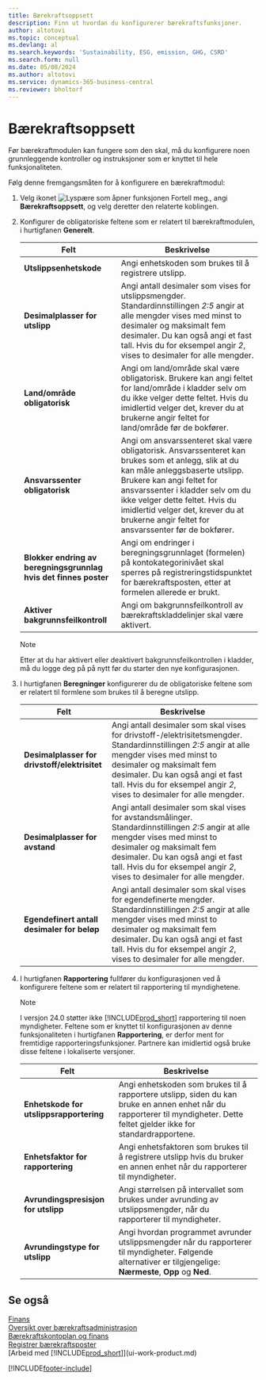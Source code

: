 ```yaml
---
title: Bærekraftsoppsett
description: Finn ut hvordan du konfigurerer bærekraftsfunksjoner.
author: altotovi
ms.topic: conceptual
ms.devlang: al
ms.search.keywords: 'Sustainability, ESG, emission, GHG, CSRD'
ms.search.form: null
ms.date: 05/08/2024
ms.author: altotovi
ms.service: dynamics-365-business-central
ms.reviewer: bholtorf
---
```


# <a name="sustainability-setup"></a>Bærekraftsoppsett

Før bærekraftmodulen kan fungere som den skal, må du konfigurere noen grunnleggende kontroller og instruksjoner som er knyttet til hele funksjonaliteten.

Følg denne fremgangsmåten for å konfigurere en bærekraftmodul:

1. Velg ikonet ![Lyspære som åpner funksjonen Fortell meg.](media/ui-search/search_small.png "Fortell hva du vil gjøre"), angi **Bærekraftsoppsett**, og velg deretter den relaterte koblingen.
2. Konfigurer de obligatoriske feltene som er relatert til bærekraftmodulen, i hurtigfanen **Generelt**.

    | Felt | Beskrivelse |
    |-------|-------------|
    | **Utslippsenhetskode** | Angi enhetskoden som brukes til å registrere utslipp. |
    | **Desimalplasser for utslipp** | Angi antall desimaler som vises for utslippsmengder. Standardinnstillingen *2:5* angir at alle mengder vises med minst to desimaler og maksimalt fem desimaler. Du kan også angi et fast tall. Hvis du for eksempel angir *2*, vises to desimaler for alle mengder. |
    | **Land/område obligatorisk** | Angi om land/område skal være obligatorisk. Brukere kan angi feltet for land/område i kladder selv om du ikke velger dette feltet. Hvis du imidlertid velger det, krever du at brukerne angir feltet for land/område før de bokfører. |
    | **Ansvarssenter obligatorisk** | Angi om ansvarssenteret skal være obligatorisk. Ansvarssenteret kan brukes som et anlegg, slik at du kan måle anleggsbaserte utslipp. Brukere kan angi feltet for ansvarssenter i kladder selv om du ikke velger dette feltet. Hvis du imidlertid velger det, krever du at brukerne angir feltet for ansvarssenter før de bokfører. |
    | **Blokker endring av beregningsgrunnlag hvis det finnes poster** | Angi om endringer i beregningsgrunnlaget (formelen) på kontokategorinivået skal sperres på registreringstidspunktet for bærekraftsposten, etter at formelen allerede er brukt. |
    | **Aktiver bakgrunnsfeilkontroll** | Angi om bakgrunnsfeilkontroll av bærekraftskladdelinjer skal være aktivert. |

    > [!NOTE]
    > Etter at du har aktivert eller deaktivert bakgrunnsfeilkontrollen i kladder, må du logge deg på på nytt før du starter den nye konfigurasjonen.

3. I hurtigfanen **Beregninger** konfigurerer du de obligatoriske feltene som er relatert til formlene som brukes til å beregne utslipp.

    | Felt | Beskrivelse |
    |-------|-------------|
    | **Desimalplasser for drivstoff/elektrisitet** | Angi antall desimaler som skal vises for drivstoff-/elektrisitetsmengder. Standardinnstillingen *2:5* angir at alle mengder vises med minst to desimaler og maksimalt fem desimaler. Du kan også angi et fast tall. Hvis du for eksempel angir *2*, vises to desimaler for alle mengder. |
    | **Desimalplasser for avstand** | Angi antall desimaler som skal vises for avstandsmålinger. Standardinnstillingen *2:5* angir at alle mengder vises med minst to desimaler og maksimalt fem desimaler. Du kan også angi et fast tall. Hvis du for eksempel angir *2*, vises to desimaler for alle mengder. |
    | **Egendefinert antall desimaler for beløp** | Angi antall desimaler som skal vises for egendefinerte mengder. Standardinnstillingen *2:5* angir at alle mengder vises med minst to desimaler og maksimalt fem desimaler. Du kan også angi et fast tall. Hvis du for eksempel angir *2*, vises to desimaler for alle mengder. |

4. I hurtigfanen **Rapportering** fullfører du konfigurasjonen ved å konfigurere feltene som er relatert til rapportering til myndighetene.

    > [!NOTE]
    > I versjon 24.0 støtter ikke [!INCLUDE[prod_short](includes/prod_short.md)] rapportering til noen myndigheter. Feltene som er knyttet til konfigurasjonen av denne funksjonaliteten i hurtigfanen **Rapportering**, er derfor ment for fremtidige rapporteringsfunksjoner. Partnere kan imidlertid også bruke disse feltene i lokaliserte versjoner.

    | Felt | Beskrivelse |
    |-------|-------------|
    | **Enhetskode for utslippsrapportering** | Angi enhetskoden som brukes til å rapportere utslipp, siden du kan bruke en annen enhet når du rapporterer til myndigheter. Dette feltet gjelder ikke for standardrapportene. |
    | **Enhetsfaktor for rapportering** | Angi enhetsfaktoren som brukes til å registrere utslipp hvis du bruker en annen enhet når du rapporterer til myndigheter. |
    | **Avrundingspresisjon for utslipp** | Angi størrelsen på intervallet som brukes under avrunding av utslippsmengder, når du rapporterer til myndigheter. |
    | **Avrundingstype for utslipp** | Angi hvordan programmet avrunder utslippsmengder når du rapporterer til myndigheter. Følgende alternativer er tilgjengelige: **Nærmeste**, **Opp** og **Ned**. |

## <a name="see-also"></a>Se også

[Finans](finance.md)  
[Oversikt over bærekraftsadministrasjon](finance-manage-sustainability.md)  
[Bærekraftskontoplan og finans](finance-sustainability-accounts-ledger.md)  
[Registrer bærekraftsposter](finance-sustainability-journal.md)  
[Arbeid med [!INCLUDE[prod_short](includes/prod_short.md)]](ui-work-product.md)  

[!INCLUDE[footer-include](includes/footer-banner.md)]
